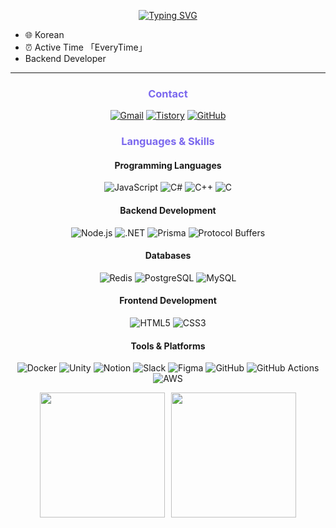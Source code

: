 <div align="center">
  
[![Typing SVG](https://readme-typing-svg.demolab.com?font=Fira+Code&size=24&duration=4000&pause=1000&color=7B68EE&center=true&vCenter=true&random=false&width=435&lines=Welcome+to+Holy's+Github!;Backend+Developer;Always+Learning)](https://git.io/typing-svg)

</div>

- :globe_with_meridians: Korean
- :alarm_clock: Active Time 「EveryTime」
- Backend Developer

---

<h3 align="center"><font color="#7B68EE">Contact</font></h3>

<p align="center">
  <a href="mailto:tjddks9382@gmail.com" target="_blank"><img src="https://img.shields.io/badge/Gmail-c14438.svg?&style=flat-square&logo=gmail&logoColor=white" alt="Gmail"></a>
  <a href="https://holy-s.tistory.com/" target="_blank"><img src="https://img.shields.io/badge/Tistory-000000?style=flat-square&logo=tistory&logoColor=white" alt="Tistory"></a>
  <a href="https://github.com/HolySSA" target="_blank"><img src="https://img.shields.io/badge/GitHub-181717?style=flat-square&logo=github&logoColor=white" alt="GitHub"></a>
</p>

<h3 align="center"><font color="#7B68EE">Languages & Skills</font></h3>

<p>
  <h4 align="center">Programming Languages</h4>
  <p align="center">
    <img alt="JavaScript" src="https://img.shields.io/badge/JavaScript-F7DF1E?style=flat-square&logo=javascript&logoColor=black">
    <img alt="C#" src="https://img.shields.io/badge/C%23-239120?style=flat-square&logo=c-sharp&logoColor=white">
    <img alt="C++" src="https://img.shields.io/badge/C++-00599C?style=flat-square&logo=c%2B%2B&logoColor=white">
    <img alt="C" src="https://img.shields.io/badge/C-A8B9CC?style=flat-square&logo=c&logoColor=white">
  </p>
  
  <h4 align="center">Backend Development</h4>
  <p align="center">
    <img alt="Node.js" src="https://img.shields.io/badge/Node.js-339933?style=flat-square&logo=node.js&logoColor=white">
    <img alt=".NET" src="https://img.shields.io/badge/.NET-512BD4?style=flat-square&logo=.net&logoColor=white">
    <img alt="Prisma" src="https://img.shields.io/badge/Prisma-2D3748?style=flat-square&logo=prisma&logoColor=white">
    <img alt="Protocol Buffers" src="https://img.shields.io/badge/Protocol%20Buffers-4285F4?style=flat-square&logo=google&logoColor=white">
  </p>
  
  <h4 align="center">Databases</h4>
  <p align="center">
    <img alt="Redis" src="https://img.shields.io/badge/Redis-DC382D?style=flat-square&logo=redis&logoColor=white">
    <img alt="PostgreSQL" src="https://img.shields.io/badge/PostgreSQL-4169E1?style=flat-square&logo=postgresql&logoColor=white">
    <img alt="MySQL" src="https://img.shields.io/badge/MySQL-4479A1?style=flat-square&logo=mysql&logoColor=white">
  </p>
  
  <h4 align="center">Frontend Development</h4>
  <p align="center">
    <img alt="HTML5" src="https://img.shields.io/badge/HTML5-E34F26?style=flat-square&logo=html5&logoColor=white">
    <img alt="CSS3" src="https://img.shields.io/badge/CSS3-1572B6?style=flat-square&logo=css3&logoColor=white">
  </p>
  
  <h4 align="center">Tools & Platforms</h4>
  <p align="center">
    <img alt="Docker" src="https://img.shields.io/badge/Docker-2496ED?style=flat-square&logo=docker&logoColor=white">
    <img alt="Unity" src="https://img.shields.io/badge/Unity-000000?style=flat-square&logo=unity&logoColor=white">
    <img alt="Notion" src="https://img.shields.io/badge/Notion-000000?style=flat-square&logo=notion&logoColor=white">
    <img alt="Slack" src="https://img.shields.io/badge/Slack-4A154B?style=flat-square&logo=slack&logoColor=white">
    <img alt="Figma" src="https://img.shields.io/badge/Figma-F24E1E?style=flat-square&logo=figma&logoColor=white">
    <img alt="GitHub" src="https://img.shields.io/badge/GitHub-181717?style=flat-square&logo=github&logoColor=white">
    <img alt="GitHub Actions" src="https://img.shields.io/badge/GitHub%20Actions-2088FF?style=flat-square&logo=github-actions&logoColor=white">
    <img alt="AWS" src="https://img.shields.io/badge/AWS-232F3E?style=flat-square&logo=amazon-aws&logoColor=white">
  </p>
</p>

<div align="center" style="display: flex; justify-content: center; gap: 10px;">
  <img height=200 align="center" src="http://mazassumnida.wtf/api/v2/generate_badge?boj=tjdfk12" />
  <img height=200 align="center" src="https://github-readme-stats.vercel.app/api/top-langs/?username=HolySSA&layout=compact&theme=tokyonight" />
</div>
